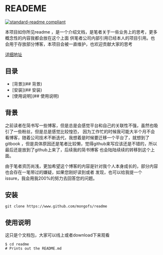 # READEME
[![standard-readme compliant](https://img.shields.io/badge/readme%20style-standard-brightgreen.svg?style=flat-square)](https://github.com/RichardLitt/standard-readme)

本项目如你所见readme ，是一个介绍文档，是笔者关于一些业务上的思考，更多概念性的内容我都会放在这个上面
供笔者公司内部引用已经本人的项目引用。也会用于存放部分博客，本项目会被一直维护，也欢迎贡献大家的思考

[详细地址](https://www.github.com/mongofs/readme)

## 目录
- [背景](## 背景)
- [安装](## 安装)
- [使用说明](## 使用说明)
## 背景
之前读者在简书写一些博客，但是总是会感觉平台和自己的关联性不强，虽然也吸引了一些粉丝，但是总是感觉比较惶恐，
因为工作忙的时候我可能大半个月不会看博客，随着公司技术不断迭代，我想着是时候要迁移一个平台了，就想到了gitbook
，但是具体原因还是笔者比较懒，觉得github来写应该还是不错的，所以最后还是放到了github上来了，后续我的简书博客
也会陆陆续续的转移到这个上面。

由于笔者资历尚浅，更加希望这个博客的内容是针对我个人本身成长的，部分内容也会存在一笔带过的嫌疑，如果您刚好读到或者
发现，也可以给我提一个issure，我会用我200%的努力去回答您的问题。

## 安装
````
git clone https://www.github.com/mongofs/readme
````

## 使用说明
这只是个文档包，大家可以线上或者download下来观看
````
$ cd readme
# Prints out the README.md
````